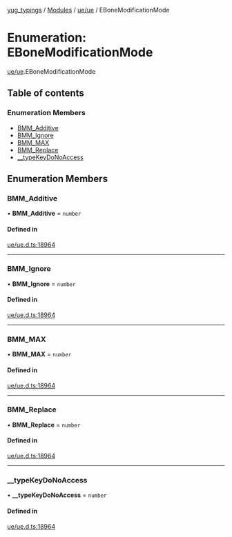 [yug_typings](../README.md) / [Modules](../modules.md) / [ue/ue](../modules/ue_ue.md) / EBoneModificationMode

# Enumeration: EBoneModificationMode

[ue/ue](../modules/ue_ue.md).EBoneModificationMode

## Table of contents

### Enumeration Members

- [BMM\_Additive](ue_ue.EBoneModificationMode.md#bmm_additive)
- [BMM\_Ignore](ue_ue.EBoneModificationMode.md#bmm_ignore)
- [BMM\_MAX](ue_ue.EBoneModificationMode.md#bmm_max)
- [BMM\_Replace](ue_ue.EBoneModificationMode.md#bmm_replace)
- [\_\_typeKeyDoNoAccess](ue_ue.EBoneModificationMode.md#__typekeydonoaccess)

## Enumeration Members

### BMM\_Additive

• **BMM\_Additive** = `number`

#### Defined in

[ue/ue.d.ts:18964](https://github.com/YugMetaverse/yug_typings/blob/b7d9b19/ue/ue.d.ts#L18964)

___

### BMM\_Ignore

• **BMM\_Ignore** = `number`

#### Defined in

[ue/ue.d.ts:18964](https://github.com/YugMetaverse/yug_typings/blob/b7d9b19/ue/ue.d.ts#L18964)

___

### BMM\_MAX

• **BMM\_MAX** = `number`

#### Defined in

[ue/ue.d.ts:18964](https://github.com/YugMetaverse/yug_typings/blob/b7d9b19/ue/ue.d.ts#L18964)

___

### BMM\_Replace

• **BMM\_Replace** = `number`

#### Defined in

[ue/ue.d.ts:18964](https://github.com/YugMetaverse/yug_typings/blob/b7d9b19/ue/ue.d.ts#L18964)

___

### \_\_typeKeyDoNoAccess

• **\_\_typeKeyDoNoAccess** = `number`

#### Defined in

[ue/ue.d.ts:18964](https://github.com/YugMetaverse/yug_typings/blob/b7d9b19/ue/ue.d.ts#L18964)
